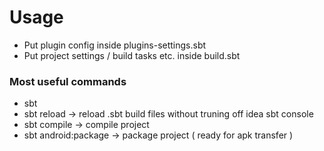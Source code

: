 # Usage

* Put plugin config inside plugins-settings.sbt
* Put project settings / build tasks etc. inside build.sbt

### Most useful commands

* sbt 
* sbt reload -> reload .sbt build files without truning off idea sbt console 
* sbt compile -> compile project
* sbt android:package -> package project ( ready for apk transfer )





